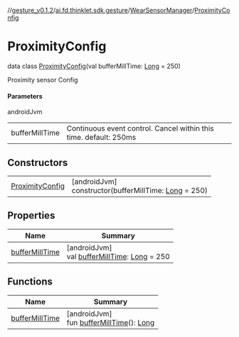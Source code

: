 //[gesture_v0.1.2](../../../../index.md)/[ai.fd.thinklet.sdk.gesture](../../index.md)/[WearSensorManager](../index.md)/[ProximityConfig](index.md)

# ProximityConfig

data class [ProximityConfig](index.md)(val bufferMillTime: [Long](https://kotlinlang.org/api/latest/jvm/stdlib/kotlin/-long/index.html) = 250)

Proximity sensor Config

#### Parameters

androidJvm

| | |
|---|---|
| bufferMillTime | Continuous event control. Cancel within this time. default: 250ms |

## Constructors

| | |
|---|---|
| [ProximityConfig](-proximity-config.md) | [androidJvm]<br>constructor(bufferMillTime: [Long](https://kotlinlang.org/api/latest/jvm/stdlib/kotlin/-long/index.html) = 250) |

## Properties

| Name | Summary |
|---|---|
| [bufferMillTime](buffer-mill-time.md) | [androidJvm]<br>val [bufferMillTime](buffer-mill-time.md): [Long](https://kotlinlang.org/api/latest/jvm/stdlib/kotlin/-long/index.html) = 250 |

## Functions

| Name | Summary |
|---|---|
| [bufferMillTime](buffer-mill-time.md) | [androidJvm]<br>fun [bufferMillTime](buffer-mill-time.md)(): [Long](https://kotlinlang.org/api/latest/jvm/stdlib/kotlin/-long/index.html) |
